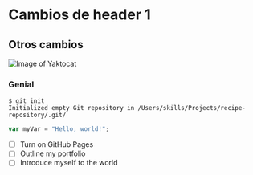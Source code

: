 # Cambios de header 1

## Otros cambios
![Image of Yaktocat](https://octodex.github.com/images/yaktocat.png)
### Genial
```
$ git init
Initialized empty Git repository in /Users/skills/Projects/recipe-repository/.git/
```

``` javascript
var myVar = "Hello, world!";
```

- [ ] Turn on GitHub Pages
- [ ] Outline my portfolio
- [ ] Introduce myself to the world
